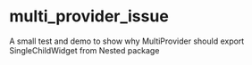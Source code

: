 # multi_provider_issue
A small test and demo to show why MultiProvider should export SingleChildWidget from Nested package
